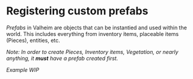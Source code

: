 # Registering custom prefabs
_Prefabs_ in Valheim are objects that can be instantied and used within the world. This includes everything from inventory items, placeable items (Pieces), entities, etc.  

_Note: In order to create Pieces, Inventory items, Vegetation, or nearly anything, it **must** have a prefab created first._

_Example WIP_